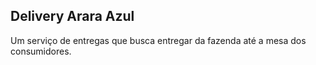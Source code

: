 ## Delivery Arara Azul
Um serviço de entregas que busca entregar da fazenda até a mesa dos consumidores.
